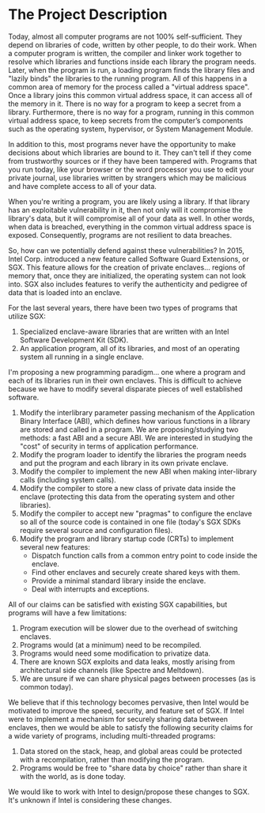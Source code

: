 The Project Description
=======================

Today, almost all computer programs are not 100% self-sufficient.  They depend on libraries of code, written by other people, to do their work.  When a computer program is written, the compiler and linker work together to resolve which libraries and functions inside each library the program needs.  Later, when the program is run, a loading program finds the library files and "lazily binds" the libraries to the running program.  All of this happens in a common area of memory for the process called a "virtual address space".  Once a library joins this common virtual address space, it can access all of the memory in it.  There is no way for a program to keep a secret from a library.  Furthermore, there is no way for a program, running in this common virtual address space, to keep secrets from the computer’s components such as the operating system, hypervisor, or System Management Module.

In addition to this, most programs never have the opportunity to make decisions about which libraries are bound to it.  They can't tell if they come from trustworthy sources or if they have been tampered with.  Programs that you run today, like your browser or the word processor you use to edit your private journal, use libraries written by strangers which may be malicious and have complete access to all of your data.

When you're writing a program, you are likely using a library.  If that library has an exploitable vulnerability in it, then not only will it compromise the library's data, but it will compromise all of your data as well.  In other words, when data is breached, everything in the common virtual address space is exposed.  Consequently, programs are not resilient to data breaches.

So, how can we potentially defend against these vulnerabilities? In 2015, Intel Corp. introduced a new feature called Software Guard Extensions, or SGX.  This feature allows for the creation of private enclaves… regions of memory that, once they are initialized, the operating system can not look into.  SGX also includes features to verify the authenticity and pedigree of data that is loaded into an enclave.

For the last several years, there have been two types of programs that utilize SGX:
1.  Specialized enclave-aware libraries that are written with an Intel Software Development Kit (SDK). 
2.  An application program, all of its libraries, and most of an operating system all running in a single enclave.

I'm proposing a new programming paradigm… one where a program and each of its libraries run in their own enclaves. This is difficult to achieve because we have to modify several disparate pieces of well established software.

1.  Modify the interlibrary parameter passing mechanism of the Application Binary Interface (ABI), which defines how various functions in a library are stored and called in a program.  We are proposing/studying two methods: a fast ABI and a secure ABI. We are interested in studying the "cost" of security in terms of application performance.
2.  Modify the program loader to identify the libraries the program needs and put the program and each library in its own private enclave.
3.  Modify the compiler to implement the new ABI when making inter-library calls (including system calls).
4.  Modify the compiler to store a new class of private data inside the enclave (protecting this data from the operating system and other libraries).
5.  Modify the compiler to accept new "pragmas" to configure the enclave so all of the source code is contained in one file (today's SGX SDKs require several source and configuration files).
6.  Modify the program and library startup code (CRTs) to implement several new features:
    - Dispatch function calls from a common entry point to code inside the enclave. 
    - Find other enclaves and securely create shared keys with them. 
    - Provide a minimal standard library inside the enclave. 
    - Deal with interrupts and exceptions.

All of our claims can be satisfied with existing SGX capabilities, but programs will have a few limitations:
1.  Program execution will be slower due to the overhead of switching enclaves.
2.  Programs would (at a minimum) need to be recompiled.
3.  Programs would need some modification to privatize data.
4.  There are known SGX exploits and data leaks, mostly arising from architectural side channels (like Spectre and Meltdown).
5.  We are unsure if we can share physical pages between processes (as is common today).

We believe that if this technology becomes pervasive, then Intel would be motivated to improve the speed, security, and feature set of SGX.  If Intel were to implement a mechanism for securely sharing data between enclaves, then we would be able to satisfy the following security claims for a wide variety of programs, including multi-threaded programs:
1.  Data stored on the stack, heap, and global areas could be protected with a recompilation, rather than modifying the program.
2.  Programs would be free to "share data by choice" rather than share it with the world, as is done today.

We would like to work with Intel to design/propose these changes to SGX.  It's unknown if Intel is considering these changes.


